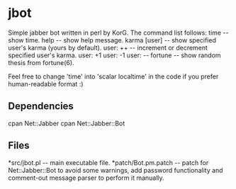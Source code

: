 # jbot
Simple jabber bot written in perl by KorG.
The command list follows:
   time           -- show time.
   help           -- show help message.
   karma [user]   -- show specified user's karma (yours by default).
   user: ++       -- increment or decrement specified user's karma.
   user: +1
   user: -1
   user: --
   fortune        -- show random thesis from fortune(6).

Feel free to change 'time' into 'scalar localtime' in the code if you prefer human-readable format :)

## Dependencies
cpan Net::Jabber
cpan Net::Jabber::Bot

## Files
*src/jbot.pl         -- main executable file.
*patch/Bot.pm.patch  -- patch for Net::Jabber::Bot to avoid some warnings, add password functionality and comment-out message parser to perform it manually.


